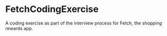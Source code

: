 # FetchCodingExercise
A coding exercise as part of the interview process for Fetch, the shopping rewards app.

